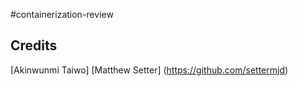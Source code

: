 #containerization-review




## Credits
[Akinwunmi Taiwo]
[Matthew Setter] (https://github.com/settermjd)

